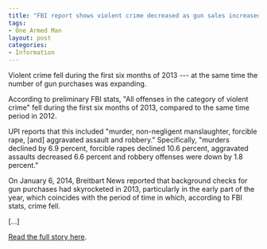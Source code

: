 ```yaml
---
title: "FBI report shows violent crime decreased as gun sales increased"
tags:
- One Armed Man
layout: post
categories:
- Information
---
```


Violent crime fell during the first six months of 2013 --- at the same time the number of gun purchases was expanding.  
  
According to preliminary FBI stats, "All offenses in the category of violent crime" fell during the first six months of 2013, compared to the same time period in 2012.

UPI reports that this included "murder, non-negligent manslaughter, forcible rape, \[and\] aggravated assault and robbery." Specifically, "murders declined by 6.9 percent, forcible rapes declined 10.6 percent, aggravated assaults decreased 6.6 percent and robbery offenses were down by 1.8 percent."

On January 6, 2014, Breitbart News reported that background checks for gun purchases had skyrocketed in 2013, particularly in the early part of the year, which coincides with the period of time in which, according to FBI stats, crime fell.

\[...\]

[Read the full story here](https://www.breitbart.com/Big-Government/2014/02/19/FBI-Report-Shows-Violent-Crime-Decreased-As-Gun-Purchases-Increased).